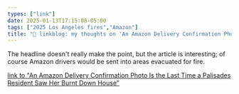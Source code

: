 ```yaml
---
types: ["link"]
date: 2025-01-13T17:15:08-05:00
tags: ["2025 Los Angeles fires","Amazon"]
title: "🔗 linkblog: my thoughts on 'An Amazon Delivery Confirmation Photo Is the Last Time a Palisades Resident Saw Her Burnt Down House'"
---
```

The headline doesn't really make the point, but the article is interesting; of course Amazon drivers would be sent into areas evacuated for fire.

[link to "An Amazon Delivery Confirmation Photo Is the Last Time a Palisades Resident Saw Her Burnt Down House"](https://www.404media.co/an-amazon-delivery-confirmation-is-the-last-photo-a-palisades-resident-has-of-her-burnt-down-house/)
